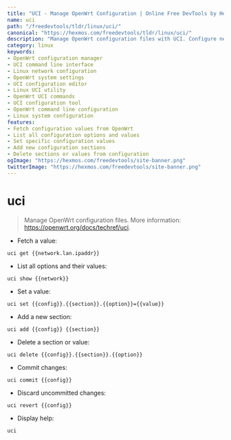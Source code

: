```yaml
---
title: "UCI - Manage OpenWrt Configuration | Online Free DevTools by Hexmos"
name: uci
path: "/freedevtools/tldr/linux/uci/"
canonical: "https://hexmos.com/freedevtools/tldr/linux/uci/"
description: "Manage OpenWrt configuration files with UCI. Configure network settings, system parameters, and application configurations using command line. Free online tool, no registration required."
category: linux
keywords:
- OpenWrt configuration manager
- UCI command line interface
- Linux network configuration
- OpenWrt system settings
- UCI configuration editor
- Linux UCI utility
- OpenWrt UCI commands
- UCI configuration tool
- OpenWrt command line configuration
- Linux system configuration
features:
- Fetch configuration values from OpenWrt
- List all configuration options and values
- Set specific configuration values
- Add new configuration sections
- Delete sections or values from configuration
ogImage: "https://hexmos.com/freedevtools/site-banner.png"
twitterImage: "https://hexmos.com/freedevtools/site-banner.png"
---
```


# uci

> Manage OpenWrt configuration files.
> More information: <https://openwrt.org/docs/techref/uci>.

- Fetch a value:

`uci get {{network.lan.ipaddr}}`

- List all options and their values:

`uci show {{network}}`

- Set a value:

`uci set {{config}}.{{section}}.{{option}}={{value}}`

- Add a new section:

`uci add {{config}} {{section}}`

- Delete a section or value:

`uci delete {{config}}.{{section}}.{{option}}`

- Commit changes:

`uci commit {{config}}`

- Discard uncommitted changes:

`uci revert {{config}}`

- Display help:

`uci`

